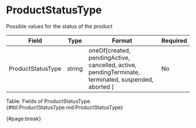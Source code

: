 <!--
    ATTENTION: This file was generated via gradle!
               Do NOT manually edit this file! Any such changes will be overwritten!
-->

# ProductStatusType

Possible values for the status of the product

| Field | Type | Format | Required |
| ------- | ------- | ------- | --- |
| ProductStatusType | string | oneOf[created, pendingActive, cancelled, active, pendingTerminate, terminated, suspended, aborted ] | No |

Table: Fields of ProductStatusType. {#tbl:ProductStatusType.md:ProductStatusType}

{#page:break}
